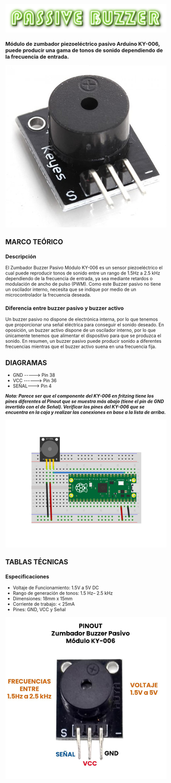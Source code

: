![](PassiveBuzzerTitulo.png)

### Módulo de zumbador piezoeléctrico pasivo Arduino KY-006, puede producir una gama de tonos de sonido dependiendo de la frecuencia de entrada.

![](PassiveBuzzer.png)

## MARCO TEÓRICO

### Descripción
El Zumbador Buzzer Pasivo Módulo KY-006 es un sensor piezoeléctrico el cual puede reproducir tonos de sonido entre un rango de 1.5Hz a 2.5 kHz dependiendo de la frecuencia de entrada, ya sea mediante retardos o modulación de ancho de pulso (PWM).  Como este Buzzer pasivo no tiene un oscilador interno, necesita que se indique por medio de un microcontrolador la frecuencia deseada.


### Diferencia entre buzzer pasivo y buzzer activo
Un buzzer pasivo no dispone de electrónica interna, por lo que tenemos que proporcionar una señal eléctrica para conseguir el sonido deseado. En oposición, un buzzer activo dispone de un oscilador interno, por lo que únicamente tenemos que alimentar el dispositivo para que se produzca el sonido. En resumen, un buzzer pasivo puede producir sonido a diferentes frecuencias mientras que el buzzer activo suena en una frecuencia fija.



## DIAGRAMAS

* GND -----> Pin 38
* VCC ------> Pin 36
*  SEÑAL---> Pin 4

***Nota: Parece ser que el componente del KY-006 en fritzing tiene los pines diferentes al Pinout que se muestra más abajo (tiene el pin de GND invertido con el de Señal). Verificar los pines del KY-006 que se encuentra en la caja y realizar las conexiones en base a la lista de arriba.***

![](DiagramaPassiveBuzzer.png)


## TABLAS TÉCNICAS

### Especificaciones
* Voltaje de Funcionamiento: 1.5V a 5V DC
* Rango de generación de tonos: 1.5 Hz– 2.5 kHz
* Dimensiones: 18mm x 15mm
* Corriente de trabajo: < 25mA
* Pines: GND, VCC y Señal

![](PassiveBuzzerPinout.png)
